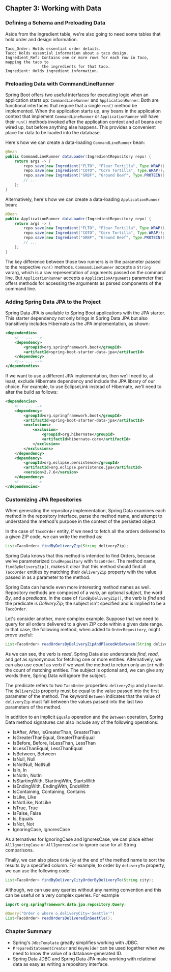 ## Chapter 3: Working with Data
### Defining a Schema and Preloading Data
Aside from the Ingredient table, we're also going to need some tables that hold 
order and design information.
    
    Taco_Order: Holds essential order details. 
    Taco: Holds essential information about a taco design. 
    Ingredient_Ref: Contains one or more rows for each row in Taco, mapping the taco to 
                    the ingredients for that taco. 
    Ingredient: Holds ingredient information.
### Preloading Data with CommandLineRunner
Spring Boot offers two useful interfaces for executing logic when an application
starts up: `CommandLineRunner` and `ApplicationRunner`. Both are functional 
interfaces that require that a single `run()` method be implemented. When the
application starts up, any beans in the application context that implement 
`CommandLineRunner` or `ApplicationRunner` will have their `run()` methods 
invoked after the application context and all beans are wired up, but before
anything else happens. This provides a convenient place for data to be loaded
into the database. 

Here's how we can create a data-loading `CommandLineRunner` bean: 
```java
@Bean
public CommandLineRunner dataLoader(IngredientRepository repo) {
    return args -> {
        repo.save(new Ingredient("FLTO", "Flour Tortilla", Type.WRAP));
        repo.save(new Ingredient("COTO", "Corn Tortilla", Type.WRAP));
        repo.save(new Ingredient("GRBF", "Ground Beef", Type.PROTEIN));
        // ...
    };
}
```
Alternatively, here's how we can create a data-loading `ApplicationRunner` bean:

```java
@Bean
public ApplicationRunner dataLoader(IngredientRepository repo) {
    return args -> {
        repo.save(new Ingredient("FLTO", "Flour Tortilla", Type.WRAP));
        repo.save(new Ingredient("COTO", "Corn Tortilla", Type.WRAP));
        repo.save(new Ingredient("GRBF", "Ground Beef", Type.PROTEIN));
        // ...
    };
}

```
The key difference between those two runners is in the parameter passed to 
the respective `run()` methods. `CommandLineRunner` accepts a `String` 
vararg, which is a raw representation of arguments passed on the command 
line. But `ApplicationRunner` accepts a `ApplicationArguments` parameter
that offers methods for accessing the arguments as parsed components of the 
command line. 
### Adding Spring Data JPA to the Project
Spring Data JPA is available to Spring Boot applications with the JPA 
starter. This starter dependency not only brings in Spring Data JPA but 
also transitively includes Hibernate as the JPA implementation, as shown: 
```xml
<dependendies>
    <!-- ... -->
    <dependency>
        <groupId>org.springframework.boot</groupId>
        <artifactId>spring-boot-starter-data-jpa</artifactId>
    </dependency>
    <!-- ... -->
</dependendies>
```
If we want to use a different JPA implementation, then we'll need to, at 
least, exclude Hibernate dependency and include the JPA library of our 
choice. For example, to use EclipseLink instead of Hibernate, we'll need to 
alter the build as follows: 
```xml
<dependencies>
    <!-- ... -->
    <dependency>
        <groupId>org.springframework.boot</groupId>
        <artifactId>spring-boot-starter-data-jpa</artifactId>
        <exclusions>
            <exclusion>
                <groupId>org.hibernate</groupId>
                <artifactId>hibernate-core</artifactId>
            </exclusion>
        </exclusions>
    </dependency>
    <dependency>
        <groupId>org.eclipse.persistence</groupId>
        <artifactId>org.eclipse.persistence.jpa</artifactId>
        <version>2.7.6</version>
    </dependency>
    <!-- ... -->
</dependencies>
```
### Customizing JPA Repositories
When generating the repository implementation, Spring Data examines each 
method in the repository interface, parse the method name, and attempt to 
understand the method's purpose in the context of the persisted object. 

In the case of `TacoOrder` entity, if we need to fetch all the orders 
delivered to a given ZIP code, we can write the method as:

```java
List<TacoOrder> findByDeliveryZip(String deliveryZip);
```
Spring Data knows that this method is intended to find Orders, because we've
parameterized `CrudRepository` with `TacoOrder`. The method name,
`findByDeliveryZip()`, makes it clear that this method should find all 
`TacoOrder` entities by matching their `deliveryZip` property with the value
passed in as a parameter to the method. 

Spring Data can handle even more interesting method names as well. Repository
methods are composed of a _verb_, an optional _subject_, the word _By_, and a
_predicate_. In the case of `findByDeliveryZip()`, the verb is _find_ and the 
predicate is _DeliveryZip_; the subject isn't specified and is implied to 
be a `TacoOrder`. 

Let's consider another, more complex example. Suppose that we need to query 
for all orders delivered to a given ZIP code within a given date range. In 
that case, the following method, when added to `OrderRepository`, might 
prove useful:

```java
List<TacoOrder> readOrdersByDeliveryZipAndPlacedAtBetween(String deliveryZip, Date startDate, Date endDate);
```
As we can see, the verb is _read_. Spring Data also understands _find_, 
_read_, and _get_ as synonymous for fetching one or more entities. Alternatively, 
we can also use _count_ as verb if we want the method to return only an `int`
with the count of matching entities. The subject is optional and, we can give 
any words there, Spring Data will ignore the subject. 

The predicate refers to two `TacoOrder` properties: `deliveryZip` and 
`placedAt`. The `deliveryZip` property must be equal to the value passed 
into the first parameter of the method. The keyword `Between` indicates that 
the value of `deliveryZip` must fall between the values passed into the last 
two parameters of the method. 

In addition to an implicit `Equals` operation and the `Between` operation, 
Spring Data method signatures can also include any of the following operations: 
- IsAfter, After, IsGreaterThan, GreaterThan
- IsGreaterThanEqual, GreaterThanEqual
- IsBefore, Before, IsLessThan, LessThan
- IsLessThanEqual, LessThanEqual
- IsBetween, Between
- IsNull, Null
- IsNotNull, NotNull
- IsIn, In
- IsNotIn, NotIn
- IsStartingWith, StartingWith, StartsWith
- IsEndingWith, EndingWith, EndsWith
- IsContaining, Containing, Contains
- IsLike, Like
- IsNotLike, NotLike
- IsTrue, True
- IsFalse, False
- Is, Equals
- IsNot, Not
- IgnoringCase, IgnoresCase

As alternatives for IgnoringCase and IgnoresCase, we can place either 
`AllIgnoringCase` or `AllIgnoresCase` to ignore case for all String 
comparisons. 

Finally, we can also place `OrderBy` at the end of the method name to sort 
the results by a specified column. For example, to order by `deliveryTo`
property, we can use the following code:

```java
List<TacoOrder> findByDeliveryCityOrderByDeliveryTo(String city);
```

Although, we can use any queries without any naming convention and this 
can be useful on a very complex queries. For example

```java
import org.springframework.data.jpa.repository.Query;

@Query("Order o where o.deliveryCity='Seattle'")
List<TacoOrder> readOrdersDeliveredInSeattle();
```

### Chapter Summary
- Spring's `JdbcTemplate` greatly simplifies working with JDBC. 
- `PreparedStatementCreator` and `KeyHolder` can be used together when we 
need to know the value of a database-generated ID. 
- Spring Data JDBC and Spring Data JPA make working with relational data as 
easy as writing a repository interface. 